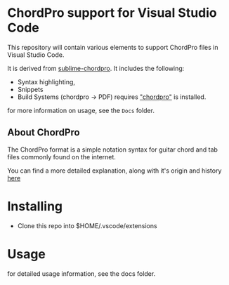 # ChordPro support for Visual Studio Code

This repository will contain various elements to support ChordPro files in Visual Studio Code.

It is derived from [sublime-chordpro](https://github.com/kudanai/sublime-chordpro). It includes the following:

 - Syntax highlighting,
 - Snippets
 - Build Systems (chordpro -> PDF) requires ["chordpro"](https://www.chordpro.org) is installed.

 for more information on usage, see the `Docs` folder.

## About ChordPro

The ChordPro format is a simple notation syntax for guitar chord and tab files commonly found on the internet.

You can find a more detailed explanation, along with it's origin and history [here](https://www.chordpro.org)

# Installing

- Clone this repo into $HOME/.vscode/extensions

# Usage

for detailed usage information, see the docs folder.
